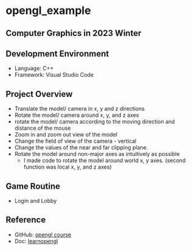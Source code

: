 # opengl_example
Computer Graphics in 2023 Winter 
--------------

## Development Environment
- Language: C++
- Framework: Visual Studio Code

## Project Overview
- Translate the model/ camera in x, y and z directions
- Rotate the model/ camera around x, y, and z axes
- rotate the model/ camera according to the moving direction and distance of the mouse
- Zoom in and zoom out view of the model
- Change the field of view of the camera - vertical
- Change the values of the near and far clipping plane.
- Rotate the model around non-major axes as intuitively as possible
  - I made code to rotate the model around world x, y axes. (second function was local x, y, and z axes)

## Game Routine
- Login and Lobby
  

## Reference 
- GitHub: [opengl course](https://github.com/rinthel/opengl_course)
- Doc: [learnopengl](https://learnopengl.com/)
